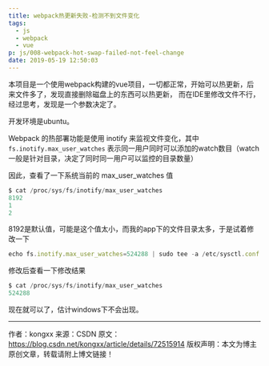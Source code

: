 ```yaml
---
title: webpack热更新失败-检测不到文件变化
tags:
  - js
  - webpack
  - vue
p: js/008-webpack-hot-swap-failed-not-feel-change
date: 2019-05-19 12:50:03
---
```


本项目是一个使用webpack构建的vue项目，一切都正常，开始可以热更新，后来文件多了，发现直接删除磁盘上的东西可以热更新，
而在IDE里修改文件不行，经过思考，发现是一个参数决定了。

开发环境是ubuntu。

Webpack 的热部署功能是使用 inotify 来监视文件变化，其中 `fs.inotify.max_user_watches` 表示同一用户同时可以添加的watch数目（watch一般是针对目录，决定了同时同一用户可以监控的目录数量）

因此，查看了一下系统当前的 max_user_watches 值
```js
$ cat /proc/sys/fs/inotify/max_user_watches
8192
1
2
```
8192是默认值，可能是这个值太小，而我的app下的文件目录太多，于是试着修改一下
```js
echo fs.inotify.max_user_watches=524288 | sudo tee -a /etc/sysctl.conf && sudo sysctl -p
```
修改后查看一下修改结果
```js
$ cat /proc/sys/fs/inotify/max_user_watches
524288
```

现在就可以了，估计windows下不会出现。

--------------------- 
作者：kongxx 
来源：CSDN 
原文：https://blog.csdn.net/kongxx/article/details/72515914 
版权声明：本文为博主原创文章，转载请附上博文链接！
